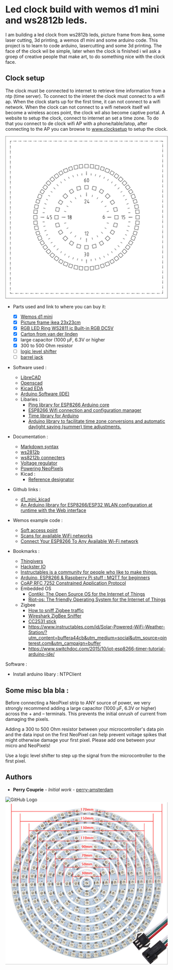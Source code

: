 # Led clock build with wemos d1 mini and ws2812b leds.

I am building a led clock from ws2812b leds, picture frame from ikea, some laser cutting, 3d printing, a wemos d1 mini and some arduino code. This project is to learn to code arduino, lasercutting and some 3d printing. The face of the clock wil be simple, later when the clock is finished i wil ask a groep of creative people that make art, to do something nice with the clock face.

## Clock setup

The clock must be connected to internet to retrieve time information from a ntp (time server). To connect to the interet the clock must connect to a wifi ap. When the clock starts up for the first time, it can not connect to a wifi network. When the clock can not connect to a wifi network itself wil become a wireless acces point, the clock wil also become captive portal. A website to setup the clock, connect to internet an set a time zone. To do that you connect to de clock wifi AP with a phone/table/latop, after connecting to the AP you can browse to www.clocksetup to setup the clock.

![GitHub Logo](images/led-clock-face.svg)

- Parts used and link to where you can buy it: 
    - [x] [Wemos d1 mini](https://wiki.wemos.cc/products:d1:d1_mini)
    - [x] [Picture frame ikea 23x23cm](https://www.ikea.com/nl/nl/catalog/products/00378403/)
    - [x] [RGB LED Ring WS2811 ic Built-in RGB DC5V](https://www.aliexpress.com/item/32809169128.html?productId=32809169128&productSubject=Addressable-pixel-WS2812B-Ring-1-8-12-16-24-32-40-48-60-93-241-LEDs&spm=a2g0s.9042311.0.0.38f94c4dSoYWRi)
    - [x] [Carton from van der linden](https://www.vanderlindewebshop.com/nl (clock face))
    - [x] large capacitor (1000 µF, 6.3V or higher
    - [x] 300 to 500 Ohm resistor
    - [ ] [logic level shifter](https://www.aliexpress.com/item/32690305593.html?scm=1007.22893.125764.0&pvid=18a7fa26-fe89-4671-9f94-3089decc64a8&onelink_thrd=0.0&onelink_page_from=ITEM_DETAIL&onelink_item_to=32690305593&onelink_duration=0.855963&onelink_status=noneresult&onelink_item_from=32690305593&onelink_page_to=ITEM_DETAIL&aff_platform=link-c-tool&cpt=1559000965592&sk=B2vRnAe&aff_trace_key=cfd080f5559840aa8140893bf65e942c-1559000965592-03480-B2vRnAe&terminal_id=7269e94812514d06b6235e744390b183)
    - [ ] [barrel jack](https://nl.aliexpress.com/af/barrel-jack.html?SearchText=barrel+jack&d=y&initiative_id=SB_20190605015720&origin=n&catId=0&isViewCP=y&jump=afs)
- Software used :
  - [LibreCAD](https://librecad.org/)
  - [Openscad](https://www.openscad.org/)
  - [Kicad EDA](http://kicad-pcb.org/)
  - [Arduino Software (IDE)](https://www.arduino.cc/en/Main/Software)
  - Libaries :
    - [Ping library for ESP8266 Arduino core](https://github.com/dancol90/ESP8266Ping)
    - [ESP8266 Wifi connection and configuration manager](https://github.com/mariacarlinahernandez/ConfigManager)
    - [Time library for Arduino](https://github.com/PaulStoffregen/Time)
    - [Arduino library to facilitate time zone conversions and automatic daylight saving (summer) time adjustments.](https://github.com/JChristensen/Timezone)
- Documentation :
  - [Markdown syntax](https://guides.github.com/features/mastering-markdown/)
  - [ws2812b](https://cdn-shop.adafruit.com/datasheets/WS2812B.pdf)
  - [ws8212b connecters](https://www.aliexpress.com/popular/connector-ws2812b.html)
  - [Voltage regulator](https://www.youtube.com/watch?v=GSzVs7_aW-Y)
  - [Powering NeoPixels](https://learn.adafruit.com/adafruit-neopixel-uberguide/powering-neopixels)
  - Kicad :
    - [Reference designator](https://en.wikipedia.org/wiki/Reference_designator)
      
 - Github links :
   - [d1_mini_kicad](https://github.com/jerome-labidurie/d1_mini_kicad)
   - [An Arduino library for ESP8266/ESP32 WLAN configuration at runtime with the Web interface](https://github.com/Hieromon/AutoConnect)
 - Wemos example code :
    - [Soft access point](https://arduino-esp8266.readthedocs.io/en/latest/esp8266wifi/soft-access-point-examples.html)
    - [Scans for available WiFi networks](https://www.arduino.cc/en/Reference/WiFiScanNetworks)
    - [Connect Your ESP8266 To Any Available Wi-Fi network](https://ubidots.com/blog/connect-your-esp8266-to-any-available-wi-fi-network/)
- Bookmarks :
  - [Thingivers](https://www.thingiverse.com/)
  - [Hackster IO](https://www.hackster.io/)
  - [Instructables is a community for people who like to make things. ](https://www.instructables.com/)
  - [ Arduino, ESP8266 & Raspberry Pi stuff : MQTT for beginners](https://arduinodiy.wordpress.com/2017/11/24/mqtt-for-beginners/)
  - [CoAP RFC 7252 Constrained Application Protocol](https://coap.technology/)
  - Embedded OS
    - [Contiki: The Open Source OS for the Internet of Things](http://www.contiki-os.org/)
    - [Riot-os: The friendly Operating System for the Internet of Things](http://www.riot-os.org/)
  - Zigbee
    - [How to sniff Zigbee traffic](http://www.zigbee2mqtt.io/how_tos/how_to_sniff_zigbee_traffic.html)
    - [Wireshark ZigBee Sniffer](https://www.cd-jackson.com/downloads/ZigBeeWiresharkSniffer.pdf)
    - [CC2531 stick](https://nl.aliexpress.com/af/cc2531.html?d=y&origin=n&spm=a2g0z.search0604.8.7.784a2a7043niRm&jump=afs&productId=32982628286&SearchText=cc2531&initiative_id=QRW_20190505060041&isViewCP=y) 
    - https://www.instructables.com/id/Solar-Powered-WiFi-Weather-Station/?utm_content=buffera44cb&utm_medium=social&utm_source=pinterest.com&utm_campaign=buffer
    - https://www.switchdoc.com/2015/10/iot-esp8266-timer-tutorial-arduino-ide/
    
  
Software :
- Install arduino libary : NTPClient

## Some misc bla bla : 

Before connecting a NeoPixel strip to ANY source of power, we very strongly recommend adding a large capacitor (1000 µF, 6.3V or higher) across the + and – terminals. This prevents the initial onrush of current from damaging the pixels.

Adding a 300 to 500 Ohm resistor between your microcontroller's data pin and the data input on the first NeoPixel can help prevent voltage spikes that might otherwise damage your first pixel. Please add one between your micro and NeoPixels!

Use a logic level shifter to step up the signal from the microcontroller to the first pixel.

## Authors

* **Perry Couprie** - *Initial work* - [perry-amsterdam](https://github.com/perry-amsterdam)

![GitHub Logo](https://www.ikea.com/nl/nl/images/products/ribba-fotolijst-wit__0638327_PE698851_S4.JPG)
![GitHub Logo](images/ws2812b-leds.jpeg)


